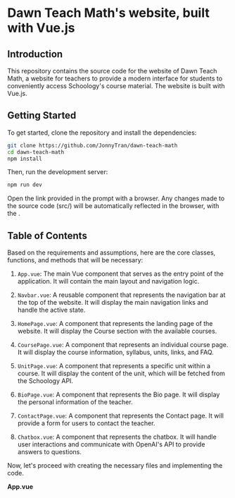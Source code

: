 # Dawn Teach Math's website, built with Vue.js

## Introduction
This repository contains the source code for the website of Dawn Teach Math, a website for teachers to provide a modern interface for students to conveniently access Schoology's course material. The website is built with Vue.js.

## Getting Started
To get started, clone the repository and install the dependencies:

```bash
git clone https://github.com/JonnyTran/dawn-teach-math
cd dawn-teach-math
npm install
```

Then, run the development server:

```bash
npm run dev
```
Open the link provided in the prompt with a browser. Any changes made to the source code (src/) will be automatically reflected in the browser, with the .

## Table of Contents

Based on the requirements and assumptions, here are the core classes, functions, and methods that will be necessary:

1. `App.vue`: The main Vue component that serves as the entry point of the application. It will contain the main layout and navigation logic.

2. `Navbar.vue`: A reusable component that represents the navigation bar at the top of the website. It will display the main navigation links and handle the active state.

3. `HomePage.vue`: A component that represents the landing page of the website. It will display the Course section with the available courses.

4. `CoursePage.vue`: A component that represents an individual course page. It will display the course information, syllabus, units, links, and FAQ.

5. `UnitPage.vue`: A component that represents a specific unit within a course. It will display the content of the unit, which will be fetched from the Schoology API.

6. `BioPage.vue`: A component that represents the Bio page. It will display the personal information of the teacher.

7. `ContactPage.vue`: A component that represents the Contact page. It will provide a form for users to contact the teacher.

8. `Chatbox.vue`: A component that represents the chatbox. It will handle user interactions and communicate with OpenAI's API to provide answers to questions.

Now, let's proceed with creating the necessary files and implementing the code.

**App.vue**
